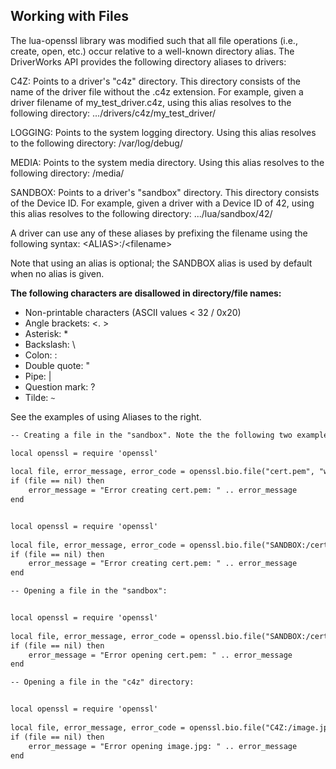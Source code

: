 ## Working with Files


The lua-openssl library was modified such that all file operations (i.e., create, open, etc.) occur relative to a well-known directory alias. The DriverWorks API provides the following directory aliases to drivers:


C4Z: Points to a driver's "c4z" directory. This directory consists of the name of the driver file without the .c4z extension. For example, given a driver filename of my\_test\_driver.c4z, using this alias resolves to the following directory:
…/drivers/c4z/my\_test\_driver/


LOGGING: Points to the system logging directory. Using this alias resolves to the following directory:
/var/log/debug/


MEDIA: Points to the system media directory. Using this alias resolves to the following directory:
/media/

SANDBOX: Points to a driver's "sandbox" directory. This directory consists of the Device ID. For example, given a driver with a Device ID of 42, using this alias resolves to the following directory:
.../lua/sandbox/42/

A driver can use any of these aliases by prefixing the filename using the following syntax:
\<ALIAS\>:/\<filename\>

Note that using an alias is optional; the SANDBOX alias is used by default when no alias is given.

**The following characters are disallowed in directory/file names:**

- Non-printable characters (ASCII values \< 32 / 0x20)
- Angle brackets: \<. \>
- Asterisk: \* 
-  Backslash: \\
- Colon: :
- Double quote: "
- Pipe: |
- Question mark: ?
- Tilde: `~`

See the examples of using Aliases to the right.  

```xml
-- Creating a file in the "sandbox". Note the the following two examples are equivalent (SANDBOX is used by default when no alias is given):

local openssl = require 'openssl'
 
local file, error_message, error_code = openssl.bio.file("cert.pem", "w+b")
if (file == nil) then
    error_message = "Error creating cert.pem: " .. error_message
end


local openssl = require 'openssl'
 
local file, error_message, error_code = openssl.bio.file("SANDBOX:/cert.pem", "w+b")
if (file == nil) then
    error_message = "Error creating cert.pem: " .. error_message
end
```


```xml
-- Opening a file in the "sandbox":


local openssl = require 'openssl'
 
local file, error_message, error_code = openssl.bio.file("SANDBOX:/cert.pem", "r")
if (file == nil) then
    error_message = "Error opening cert.pem: " .. error_message
end
```


```xml
-- Opening a file in the "c4z" directory:


local openssl = require 'openssl'
 
local file, error_message, error_code = openssl.bio.file("C4Z:/image.jpg", "r")
if (file == nil) then
    error_message = "Error opening image.jpg: " .. error_message
end
```
